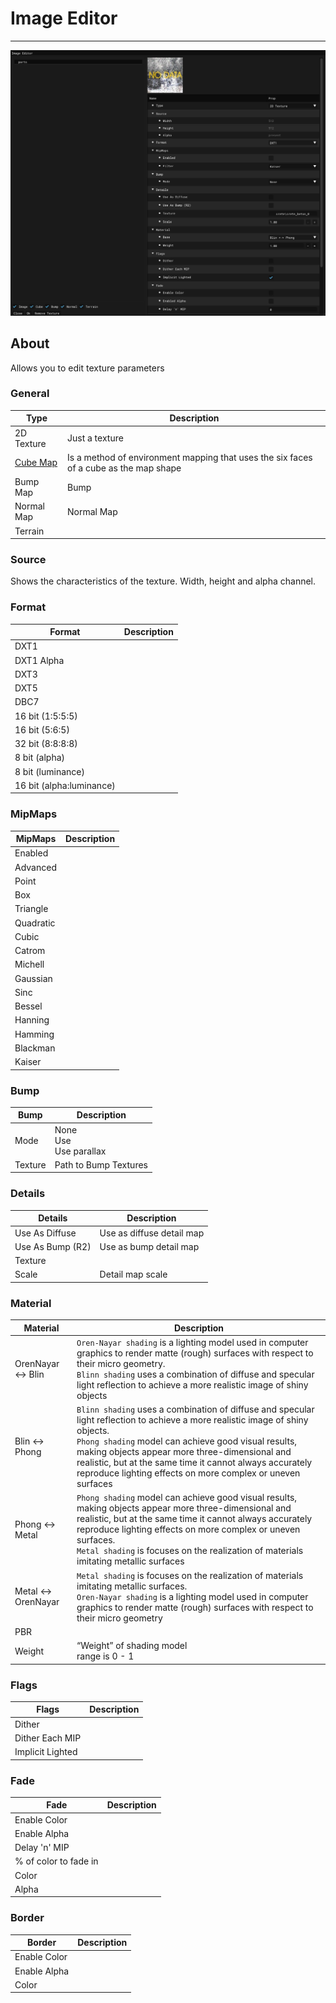 # Image Editor

___

![image-editor centered](images/image-editor.png)

## About

Allows you to edit texture parameters

### General

| Type | Description |
|---|---|
| 2D Texture | Just a texture |
| [Cube Map](https://en.wikipedia.org/wiki/Cube_mapping) | Is a method of environment mapping that uses the six faces of a cube as the map shape |
| Bump Map | Bump |
| Normal Map | Normal Map |
| Terrain |  |

### Source

Shows the characteristics of the texture. Width, height and alpha channel.

### Format

| Format | Description |
|---|---|
| DXT1 |  |
| DXT1 Alpha |  |
| DXT3 |   |
| DXT5 |  |
| DBC7 |  |
| 16 bit (1:5:5:5) |  |
| 16 bit (5:6:5) |  |
| 32 bit (8:8:8:8) |  |
| 8 bit (alpha) |  |
| 8 bit (luminance) |  |
| 16 bit (alpha:luminance) |  |

### MipMaps

| MipMaps | Description |
|---|---|
| Enabled |  |
| Advanced |  |
| Point |  |
| Box |  |
| Triangle |  |
| Quadratic |  |
| Cubic |  |
| Catrom |  |
| Michell |  |
| Gaussian |  |
| Sinc |  |
| Bessel |  |
| Hanning |  |
| Hamming |  |
| Blackman |  |
| Kaiser |  |

### Bump

| Bump | Description |
|---|---|
| Mode | None<br> Use<br> Use parallax |
| Texture | Path to Bump Textures |

### Details

| Details | Description |
|---|---|
| Use As Diffuse | Use as diffuse detail map |
| Use As Bump (R2) | Use as bump detail map |
| Texture |  |
| Scale | Detail map scale |

### Material

| Material | Description |
|---|---|
| OrenNayar <-> Blin | `Oren-Nayar shading` is a lighting model used in computer graphics to render matte (rough) surfaces with respect to their micro geometry.<br> `Blinn shading` uses a combination of diffuse and specular light reflection to achieve a more realistic image of shiny objects |
| Blin <-> Phong | `Blinn shading` uses a combination of diffuse and specular light reflection to achieve a more realistic image of shiny objects.<br> `Phong shading` model can achieve good visual results, making objects appear more three-dimensional and realistic, but at the same time it cannot always accurately reproduce lighting effects on more complex or uneven surfaces |
| Phong <-> Metal | `Phong shading` model can achieve good visual results, making objects appear more three-dimensional and realistic, but at the same time it cannot always accurately reproduce lighting effects on more complex or uneven surfaces.<br> `Metal shading` is focuses on the realization of materials imitating metallic surfaces |
| Metal <-> OrenNayar | `Metal shading` is focuses on the realization of materials imitating metallic surfaces.<br> `Oren-Nayar shading` is a lighting model used in computer graphics to render matte (rough) surfaces with respect to their micro geometry |
| PBR |  |
| Weight | “Weight” of shading model<br> range is 0 - 1 |

### Flags

| Flags | Description |
|---|---|
| Dither |  |
| Dither Each MIP |  |
| Implicit Lighted |  |

### Fade

| Fade | Description |
|---|---|
| Enable Color |  |
| Enable Alpha |  |
| Delay 'n' MIP |  |
| % of color to fade in  |  |
| Color |  |
| Alpha |  |

### Border

| Border | Description |
|---|---|
| Enable Color |  |
| Enable Alpha |  |
| Color |  |

